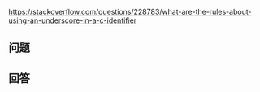 <https://stackoverflow.com/questions/228783/what-are-the-rules-about-using-an-underscore-in-a-c-identifier>

## 问题



## 回答
